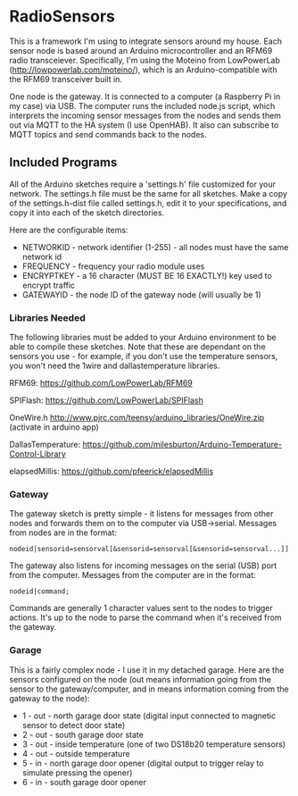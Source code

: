 # RadioSensors

This is a framework I'm using to integrate sensors around my house.  Each sensor node is based around an Arduino microcontroller and an RFM69 radio transceiever.  Specifically, I'm using the Moteino from LowPowerLab (http://lowpowerlab.com/moteino/), which is an Arduino-compatible with the RFM69 transceiver built in.

One node is the gateway.  It is connected to a computer (a Raspberry Pi in my case) via USB.  The computer runs the included node.js script, which interprets the incoming sensor messages from the nodes and sends them out via MQTT to the HA system (I use OpenHAB).  It also can subscribe to MQTT topics and send commands back to the nodes.

## Included Programs

All of the Arduino sketches require a 'settings.h' file customized for your network.  The settings.h file must be the same for all sketches.  Make a copy of the settings.h-dist file called settings.h, edit it to your specifications, and copy it into each of the sketch directories.  

Here are the configurable items:

  * NETWORKID - network identifier (1-255) - all nodes must have the same network id
  * FREQUENCY - frequency your radio module uses
  * ENCRYPTKEY - a 16 character (MUST BE 16 EXACTLY!) key used to encrypt traffic
  * GATEWAYID - the node ID of the gateway node (will usually be 1)

### Libraries Needed

The following libraries must be added to your Arduino environment to be able to compile these sketches.  Note that these are dependant on the sensors you use - for example, if you don't use the temperature sensors, you won't need the 1wire and dallastemperature libraries.

RFM69:
https://github.com/LowPowerLab/RFM69

SPIFlash:
https://github.com/LowPowerLab/SPIFlash

OneWire.h
http://www.pjrc.com/teensy/arduino_libraries/OneWire.zip
(activate in arduino app)

DallasTemperature:
https://github.com/milesburton/Arduino-Temperature-Control-Library

elapsedMillis:
https://github.com/pfeerick/elapsedMillis


### Gateway

The gateway sketch is pretty simple - it listens for messages from other nodes and forwards them on to the computer via USB->serial.  Messages from nodes are in the format:

```
nodeid|sensorid=sensorval[&sensorid=sensorval[&sensorid=sensorval...]]
```

The gateway also listens for incoming messages on the serial (USB) port from the computer.  Messages from the computer are in the format:

```
nodeid|command;
```

Commands are generally 1 character values sent to the nodes to trigger actions.  It's up to the node to parse the command when it's received from the gateway.

### Garage

This is a fairly complex node - I use it in my detached garage.  Here are the sensors configured on the node (out means information going from the sensor to the gateway/computer, and in means information coming from the gateway to the node):

  * 1 - out - north garage door state (digital input connected to magnetic sensor to detect door state)
  * 2 - out - south garage door state
  * 3 - out - inside temperature (one of two DS18b20 temperature sensors)
  * 4 - out - outside temperature
  * 5 - in - north garage door opener (digital output to trigger relay to simulate pressing the opener)
  * 6 - in - south garage door opener

